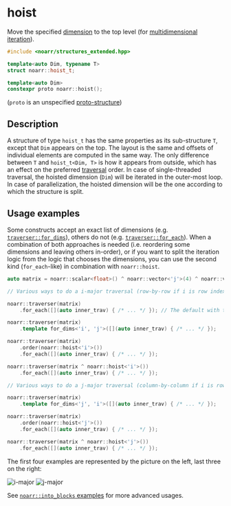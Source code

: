 # hoist

Move the specified [dimension](../Glossary.md#dimension) to the top level (for [multidimensional iteration](../Traverser.md)).

```hpp
#include <noarr/structures_extended.hpp>

template<auto Dim, typename T>
struct noarr::hoist_t;

template<auto Dim>
constexpr proto noarr::hoist();
```

(`proto` is an unspecified [proto-structure](../Glossary.md#proto-structure))


## Description

A structure of type `hoist_t` has the same properties as its sub-structure `T`, except that `Dim` appears on the top.
The layout is the same and offsets of individual elements are computed in the same way.
The only difference between `T` and `hoist_t<Dim, T>` is how it appears from outside,
which has an effect on the preferred [traversal](../Traverser.md) order.
In case of single-threaded traversal, the hoisted dimension (`Dim`) will be iterated in the outer-most loop.
In case of parallelization, the hoisted dimension will be the one according to which the structure is split.


## Usage examples

Some constructs accept an exact list of dimensions (e.g. [`traverser::for_dims`](../Traverser.md#for_dimslambda)),
others do not (e.g. [`traverser::for_each`](../Traverser.md#for_eachlambda)).
When a combination of both approaches is needed (i.e. reordering some dimensions and leaving others in-order),
or if you want to split the iteration logic from the logic that chooses the dimensions,
you can use the second kind (`for_each`-like) in combination with `noarr::hoist`.

```cpp
auto matrix = noarr::scalar<float>() ^ noarr::vector<'j'>(4) ^ noarr::vector<'i'>(3);

// Various ways to do a i-major traversal (row-by-row if i is row index)

noarr::traverser(matrix)
	.for_each([](auto inner_trav) { /* ... */ }); // The default with the current definition

noarr::traverser(matrix)
	.template for_dims<'i', 'j'>([](auto inner_trav) { /* ... */ });

noarr::traverser(matrix)
	.order(noarr::hoist<'i'>())
	.for_each([](auto inner_trav) { /* ... */ });

noarr::traverser(matrix ^ noarr::hoist<'i'>())
	.for_each([](auto inner_trav) { /* ... */ });

// Various ways to do a j-major traversal (column-by-column if i is row index)

noarr::traverser(matrix)
	.template for_dims<'j', 'i'>([](auto inner_trav) { /* ... */ });

noarr::traverser(matrix)
	.order(noarr::hoist<'j'>())
	.for_each([](auto inner_trav) { /* ... */ });

noarr::traverser(matrix ^ noarr::hoist<'j'>())
	.for_each([](auto inner_trav) { /* ... */ });
```

The first four examples are represented by the picture on the left, last three on the right:

![i-major](../img/hoist-trav-default.svg)
![j-major](../img/hoist-trav-inverse.svg)

See [`noarr::into_blocks` examples](into_blocks.md#usage-examples) for more advanced usages.
